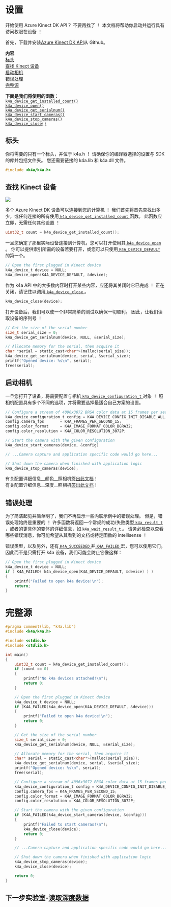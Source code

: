 # <a name="setting-up"></a>设置

开始使用 Azure Kinect DK API？ 不要再找了 ！ 本文档将帮助你启动并运行具有访问权限在设备 ！

首先，下载并安装[Azure Kinect DK API](https://github.com/Microsoft/Azure-Kinect-Sensor-SDK)从 Github。

**内容**  
[标头](#Headers)  
[查找 Kinect 设备](#Finding-a-Kinect-Device)  
[启动相机](#Starting-the-Cameras)  
[错误处理](#Error-Handling)  
[完整源](#Full-Source)  

**下面是我们将使用的函数：**  
[`k4a_device_get_installed_count()`](https://review.docs.microsoft.com/en-us/azurekinect/api/k4a-device-get-installed-count)  
[`k4a_device_open()`](https://review.docs.microsoft.com/en-us/azurekinect/api/k4a-device-open)  
[`k4a_device_get_serialnum()`](https://review.docs.microsoft.com/en-us/azurekinect/api/k4a-device-get-serialnum)  
[`k4a_device_start_cameras()`](https://review.docs.microsoft.com/en-us/azurekinect/api/k4a-device-start-cameras)  
[`k4a_device_stop_cameras()`](https://review.docs.microsoft.com/en-us/azurekinect/api/k4a-device-stop-cameras)  
[`k4a_device_close()`](https://review.docs.microsoft.com/en-us/azurekinect/api/k4a-device-close)

## <a name="headers"></a>标头
你将需要的只有一个标头，并位于 k4a.h ！ 请确保你的编译器选择的设置与 SDK 的库并包括文件夹。 您还需要链接的 k4a.lib 和 k4a.dll 文件。
```C
#include <k4a/k4a.h>
```

## <a name="finding-a-kinect-device"></a>查找 Kinect 设备

![](img/Serial.png)

多个 Azure Kinect DK 设备可以连接到您的计算机 ！ 我们首先将首先查找出多少，或任何连接的所有使用[ `k4a_device_get_installed_count` ](https://review.docs.microsoft.com/en-us/azurekinect/api/k4a-device-get-installed-count)函数。 此函数应立即，无需任何其他设置 ！

```C
uint32_t count = k4a_device_get_installed_count();
```

一旦您确定了那里实际设备连接到计算机，您可以打开使用其[ `k4a_device_open` ](https://review.docs.microsoft.com/en-us/azurekinect/api/k4a-device-open)。 你可以提供索引所需的设备若要打开，或您可以只使用[ `K4A_DEVICE_DEFAULT` ](https://review.docs.microsoft.com/en-us/azurekinect/api/K4A-DEVICE-DEFAULT)的第一个。

```C
// Open the first plugged in Kinect device
k4a_device_t device = NULL;
k4a_device_open(K4A_DEVICE_DEFAULT, &device);
```
作为 k4a API 中的大多数内容时打开某些内容，应还将其关闭时它已完成 ！ 正在关闭，请记住以调用[ `k4a_device_close` ](https://review.docs.microsoft.com/en-us/azurekinect/api/k4a-device-close)。

```C
k4a_device_close(device);
```

打开设备后，我们可以使一个非常简单的测试以确保一切顺利。 因此，让我们读取设备的序列号 ！

```C
// Get the size of the serial number
size_t serial_size = 0;
k4a_device_get_serialnum(device, NULL, &serial_size);

// Allocate memory for the serial, then acquire it
char *serial = static_cast<char*>(malloc(serial_size));
k4a_device_get_serialnum(device, serial, &serial_size);
printf("Opened device: %s\n", serial);
free(serial);
```

## <a name="starting-the-cameras"></a>启动相机

一旦您打开了设备，将需要配置与相机[ `k4a_device_configuration_t` ](https://review.docs.microsoft.com/en-us/azurekinect/api/k4a-device-configuration-t)对象 ！ 照相机配置具有多个不同的选项，并将需要选择最适合自己方案的设置。

```C
// Configure a stream of 4096x3072 BRGA color data at 15 frames per second
k4a_device_configuration_t config = K4A_DEVICE_CONFIG_INIT_DISABLE_ALL;
config.camera_fps       = K4A_FRAMES_PER_SECOND_15;
config.color_format     = K4A_IMAGE_FORMAT_COLOR_BGRA32;
config.color_resolution = K4A_COLOR_RESOLUTION_3072P;

// Start the camera with the given configuration
k4a_device_start_cameras(device, &config)

// ...Camera capture and application specific code would go here...

// Shut down the camera when finished with application logic
k4a_device_stop_cameras(device);
```

有关配置详细信息__颜色__照相机[签出此文档]()！  
有关配置详细信息__深度__照相机[签出此文档]()！

## <a name="error-handling"></a>错误处理

为了简洁起见并简单明了，我们不再显示一些内联示例中的错误处理。 但是，错误处理始终是重要的 ！ 许多函数将返回一个常规的成功/失败类型[ `k4a_result_t` ](https://review.docs.microsoft.com/en-us/azurekinect/api/k4a-result-t)，或者的更具体的变体的详细信息，如[ `k4a_wait_result_t` ](https://review.docs.microsoft.com/en-us/azurekinect/api/k4a-wait-result-t)。 请务必检查以查看哪些错误消息，你可能希望从其看到的文档或特定函数的 intellisense ！

错误类型，以及另外，还有[ `K4A_SUCCEEDED` ](https://review.docs.microsoft.com/en-us/azurekinect/api/K4A-SUCCEEDED)并[ `K4A_FAILED` ](https://review.docs.microsoft.com/en-us/azurekinect/api/K4A-FAILED)宏，您可以使用它们。 因此而不是只需打开 k4a 设备，我们可能会防止它像这样：

```C
// Open the first plugged in Kinect device
k4a_device_t device = NULL;
if ( K4A_FAILED( k4a_device_open(K4A_DEVICE_DEFAULT, &device) ) )
{
    printf("Failed to open k4a device!\n");
    return;
}
```

# <a name="full-source"></a>完整源

```C
#pragma comment(lib, "k4a.lib")
#include <k4a/k4a.h>

#include <stdio.h>
#include <stdlib.h>

int main()
{
    uint32_t count = k4a_device_get_installed_count();
    if (count == 0)
    {
        printf("No k4a devices attached!\n");
        return 0;
    }

    // Open the first plugged in Kinect device
    k4a_device_t device = NULL;
    if (K4A_FAILED(k4a_device_open(K4A_DEVICE_DEFAULT, &device)))
    {
        printf("Failed to open k4a device!\n");
        return 0;
    }

    // Get the size of the serial number
    size_t serial_size = 0;
    k4a_device_get_serialnum(device, NULL, &serial_size);

    // Allocate memory for the serial, then acquire it
    char* serial = static_cast<char*>(malloc(serial_size));
    k4a_device_get_serialnum(device, serial, &serial_size);
    printf("Opened device: %s\n", serial);
    free(serial);

    // Configure a stream of 4096x3072 BRGA color data at 15 frames per second
    k4a_device_configuration_t config = K4A_DEVICE_CONFIG_INIT_DISABLE_ALL;
    config.camera_fps = K4A_FRAMES_PER_SECOND_15;
    config.color_format = K4A_IMAGE_FORMAT_COLOR_BGRA32;
    config.color_resolution = K4A_COLOR_RESOLUTION_3072P;

    // Start the camera with the given configuration
    if (K4A_FAILED(k4a_device_start_cameras(device, &config)))
    {
        printf("Failed to start cameras!\n");
        k4a_device_close(device);
        return 0;
    }

    // ...Camera capture and application specific code would go here...

    // Shut down the camera when finished with application logic
    k4a_device_stop_cameras(device);
    k4a_device_close(device);

    return 0;
}
```

## <a name="next-lab---reading-depth-datareaddepthmd"></a>下一步实验室-[读取深度数据](ReadDepth.md)
